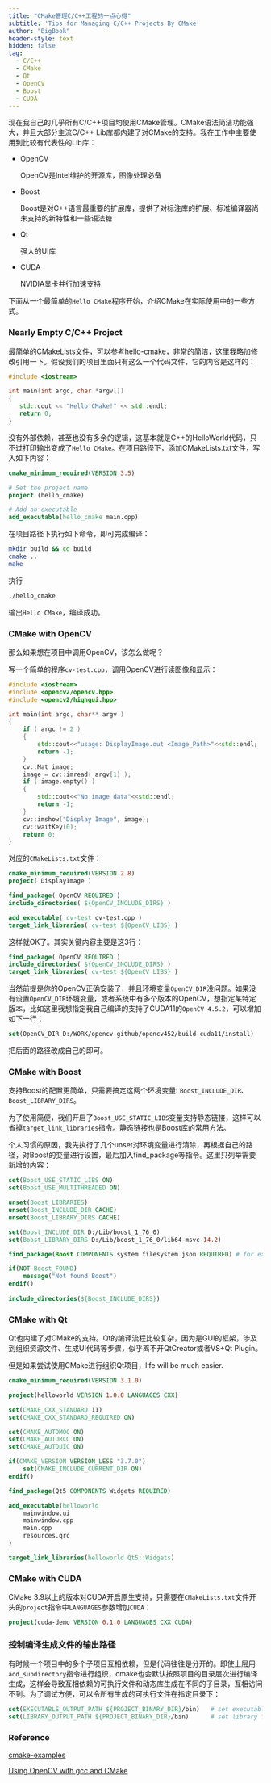 ```yaml
---
title: "CMake管理C/C++工程的一点心得"
subtitle: 'Tips for Managing C/C++ Projects By CMake'
author: "BigBook"
header-style: text
hidden: false
tag:
  - C/C++
  - CMake
  - Qt
  - OpenCV
  - Boost
  - CUDA
---
```


现在我自己的几乎所有C/C++项目均使用CMake管理。CMake语法简洁功能强大，并且大部分主流C/C++ Lib库都内建了对CMake的支持。我在工作中主要使用到比较有代表性的Lib库：

- OpenCV
    
    OpenCV是Intel维护的开源库，图像处理必备

- Boost
  
    Boost是对C++语言最重要的扩展库，提供了对标注库的扩展、标准编译器尚未支持的新特性和一些语法糖

- Qt

    强大的UI库

- CUDA

    NVIDIA显卡并行加速支持

下面从一个最简单的`Hello CMake`程序开始，介绍CMake在实际使用中的一些方式。

### Nearly Empty C/C++ Project

最简单的CMakeLists文件，可以参考[hello-cmake](https://github.com/ttroy50/cmake-examples/tree/master/01-basic/A-hello-cmake)，非常的简洁，这里我略加修改引用一下。假设我们的项目里面只有这么一个代码文件，它的内容是这样的：

```cpp
#include <iostream>

int main(int argc, char *argv[])
{
   std::cout << "Hello CMake!" << std::endl;
   return 0;
}
```

没有外部依赖，甚至也没有多余的逻辑，这基本就是C++的HelloWorld代码，只不过打印输出变成了`Hello CMake`。在项目路径下，添加CMakeLists.txt文件，写入如下内容：

```cmake
cmake_minimum_required(VERSION 3.5)

# Set the project name
project (hello_cmake)

# Add an executable
add_executable(hello_cmake main.cpp)
```

在项目路径下执行如下命令，即可完成编译：

```bash
mkdir build && cd build
cmake ..
make
```

执行

```bash
./hello_cmake
```

输出`Hello CMake`，编译成功。

### CMake with OpenCV

那么如果想在项目中调用OpenCV，该怎么做呢？

写一个简单的程序`cv-test.cpp`，调用OpenCV进行读图像和显示：

```cpp
#include <iostream>
#include <opencv2/opencv.hpp>
#include <opencv2/highgui.hpp>

int main(int argc, char** argv )
{
    if ( argc != 2 )
    {
        std::cout<<"usage: DisplayImage.out <Image_Path>"<<std::endl;
        return -1;
    }
    cv::Mat image;
    image = cv::imread( argv[1] );
    if ( image.empty() )
    {
        std::cout<<"No image data"<<std::endl;
        return -1;
    }
    cv::imshow("Display Image", image);
    cv::waitKey(0);
    return 0;
}
```

对应的`CMakeLists.txt`文件：

```cmake
cmake_minimum_required(VERSION 2.8)
project( DisplayImage )

find_package( OpenCV REQUIRED )
include_directories( ${OpenCV_INCLUDE_DIRS} )

add_executable( cv-test cv-test.cpp )
target_link_libraries( cv-test ${OpenCV_LIBS} )
```

这样就OK了。其实关键内容主要是这3行：

```cmake
find_package( OpenCV REQUIRED ) 
include_directories( ${OpenCV_INCLUDE_DIRS} )
target_link_libraries( cv-test ${OpenCV_LIBS} )
```

当然前提是你的OpenCV正确安装了，并且环境变量`OpenCV_DIR`没问题。如果没有设置`OpenCV_DIR`环境变量，或者系统中有多个版本的OpenCV，想指定某特定版本，比如这里我想指定我自己编译的支持了CUDA11的`OpenCV 4.5.2`，可以增加如下一行：


```cmake
set(OpenCV_DIR D:/WORK/opencv-github/opencv452/build-cuda11/install)
```

把后面的路径改成自己的即可。

### CMake with Boost

支持Boost的配置更简单，只需要搞定这两个环境变量: `Boost_INCLUDE_DIR`、`Boost_LIBRARY_DIRS`。

为了使用简便，我们开启了`Boost_USE_STATIC_LIBS`变量支持静态链接，这样可以省掉`target_link_libraries`指令。静态链接也是Boost库的常用方法。

个人习惯的原因，我先执行了几个unset对环境变量进行清除，再根据自己的路径，对Boost的变量进行设置，最后加入find_package等指令。这里只列举需要新增的内容：

```cmake
set(Boost_USE_STATIC_LIBS ON)
set(Boost_USE_MULTITHREADED ON)

unset(Boost_LIBRARIES)
unset(Boost_INCLUDE_DIR CACHE)
unset(Boost_LIBRARY_DIRS CACHE)

set(Boost_INCLUDE_DIR D:/Lib/boost_1_76_0)
set(Boost_LIBRARY_DIRS D:/Lib/boost_1_76_0/lib64-msvc-14.2)

find_package(Boost COMPONENTS system filesystem json REQUIRED) # for example

if(NOT Boost_FOUND)
    message("Not found Boost")
endif()
 
include_directories(${Boost_INCLUDE_DIRS})
```


### CMake with Qt

Qt也内建了对CMake的支持。Qt的编译流程比较复杂，因为是GUI的框架，涉及到组织资源文件、生成UI代码等步骤，似乎离不开QtCreator或者VS+Qt Plugin。

但是如果尝试使用CMake进行组织Qt项目，life will be much easier.

```cmake
cmake_minimum_required(VERSION 3.1.0)

project(helloworld VERSION 1.0.0 LANGUAGES CXX)

set(CMAKE_CXX_STANDARD 11)
set(CMAKE_CXX_STANDARD_REQUIRED ON)

set(CMAKE_AUTOMOC ON)
set(CMAKE_AUTORCC ON)
set(CMAKE_AUTOUIC ON)

if(CMAKE_VERSION VERSION_LESS "3.7.0")
    set(CMAKE_INCLUDE_CURRENT_DIR ON)
endif()

find_package(Qt5 COMPONENTS Widgets REQUIRED)

add_executable(helloworld
    mainwindow.ui
    mainwindow.cpp
    main.cpp
    resources.qrc
)

target_link_libraries(helloworld Qt5::Widgets)
```

### CMake with CUDA

CMake 3.9以上的版本对CUDA开启原生支持，只需要在`CMakeLists.txt`文件开头的`project`指令中`LANGUAGES`参数增加`CUDA`：

```cmake
project(cuda-demo VERSION 0.1.0 LANGUAGES CXX CUDA)
```

### 控制编译生成文件的输出路径

有时候一个项目中的多个子项目互相依赖，但是代码往往是分开的。即使上层用`add_subdirectory`指令进行组织，cmake也会默认按照项目的目录层次进行编译生成，这样会导致互相依赖的可执行文件和动态库生成在不同的子目录，互相访问不到。为了调试方便，可以令所有生成的可执行文件在指定目录下：

```cmake
set(EXECUTABLE_OUTPUT_PATH ${PROJECT_BINARY_DIR}/bin)   # set executable file output dir 
set(LIBRARY_OUTPUT_PATH ${PROJECT_BINARY_DIR}/bin)      # set library file output dir 
```

### Reference

[cmake-examples](https://github.com/ttroy50/cmake-examples)

[Using OpenCV with gcc and CMake](https://docs.opencv.org/4.5.2/db/df5/tutorial_linux_gcc_cmake.html)